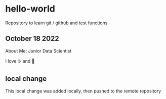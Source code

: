 # hello-world
Repository to learn git / github and test functions

## October 18 2022

About Me: Junior Data Scientist

I love :coffee: and :pizza:

## local change
This local change was added locally, then pushed to the remote repository